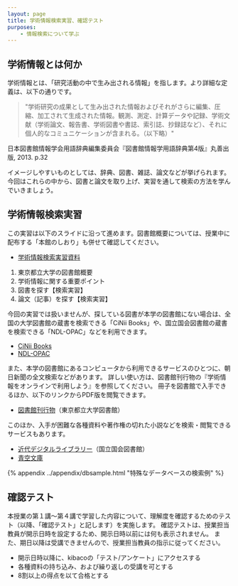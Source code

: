 ```yaml
---
layout: page
title: 学術情報検索実習、確認テスト
purposes:
    - 情報検索について学ぶ
---
```



学術情報とは何か
--------------------
学術情報とは、「研究活動の中で生み出される情報」を指します。より詳細な定義は、以下の通りです。

> "学術研究の成果として生み出された情報およびそれがさらに編集、圧縮、加工されて生成された情報。観測、測定、計算データや記録、学術文献（学術論文、報告書、学術図書や書誌、索引誌、抄録誌など）、それに個人的なコミュニケーションが含まれる。（以下略）"

日本図書館情報学会用語辞典編集委員会『図書館情報学用語辞典第4版』丸善出版, 2013. p.32

イメージしやすいものとしては、辞典、図書、雑誌、論文などが挙げられます。
今回はこれらの中から、図書と論文を取り上げ、実習を通して検索の方法を学んでいきましょう。


学術情報検索実習
--------------------
この実習は以下のスライドに沿って進めます。図書館概要については、授業中に配布する「本館のしおり」も併せて確認してください。

  - [学術情報検索実習資料](pc_libraly_2020.pdf)

  1. 東京都立大学の図書館概要
  2. 学術情報に関する重要ポイント
  3. 図書を探す【検索実習】
  4. 論文（記事）を探す【検索実習】

今回の実習では扱いませんが、探している図書が本学の図書館にない場合は、全国の大学図書館の蔵書を検索できる「CiNii Books」や、国立国会図書館の蔵書を検索できる「NDL-OPAC」などを利用できます。

  - [CiNii Books](http://ci.nii.ac.jp/books/)
  - [NDL-OPAC](http://opac.ndl.go.jp/)

また、本学の図書館にあるコンピュータから利用できるサービスのひとつに、朝日新聞の全文検索などがあります。
詳しい使い方は、図書館刊行物の『学術情報をオンラインで利用しよう』を参照してください。
冊子を図書館で入手できるほか、以下のリンクからPDF版を閲覧できます。

  - [図書館刊行物](http://www.lib.tmu.ac.jp/publication.html)（東京都立大学図書館）

このほか、入手が困難な各種資料や著作権の切れた小説などを検索・閲覧できるサービスもあります。

  - [近代デジタルライブラリー](http://kindai.ndl.go.jp/)（国立国会図書館）
  - [青空文庫](http://www.aozora.gr.jp/)

{% appendix ../appendix/dbsample.html "特殊なデータベースの検索例" %}


確認テスト
--------------------

本授業の第１講～第４講で学習した内容について、理解度を確認するためのテスト（以降、「確認テスト」と記します）を実施します。
確認テストは、授業担当教員が開示日時を設定するため、開示日時以前には何も表示されません。
また、期日以降は受講できませんので、授業担当教員の指示に従ってください。

  - 開示日時以降に、kibacoの「テスト/アンケート」にアクセスする
  - 各種資料の持ち込み、および繰り返しの受講を可とする
  - 8割以上の得点を以て合格とする
